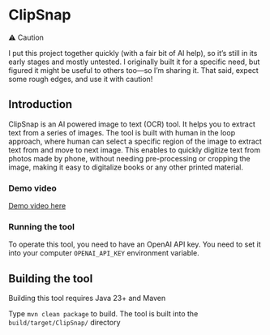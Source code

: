 

# ClipSnap

⚠️ Caution

I put this project together quickly (with a fair bit of AI help), so it’s still in its early stages and 
mostly untested. I originally built it for a specific need, but figured it might be useful to others too—so I’m sharing 
it. That said, expect some rough edges, and use it with caution!

## Introduction

ClipSnap is an AI powered image to text (OCR) tool. It helps you to extract text from a series of images.
The tool is built with human in the loop approach, where human can select a specific region of the image to extract 
text from and move to next image. This enables to quickly digitize text from photos made by phone, without needing 
pre-processing or cropping the image, making it easy to digitalize books or any other printed material.

### Demo video

[Demo video here](https://www.youtube.com/watch?v=HCkb1d2wkzk)

### Running the tool

To operate this tool, you need to have an OpenAI API key. You need to set it into your computer `OPENAI_API_KEY` 
environment variable.

## Building the tool

Building this tool requires Java 23+ and Maven

Type `mvn clean package` to build. The tool is built into the `build/target/ClipSnap/` directory

